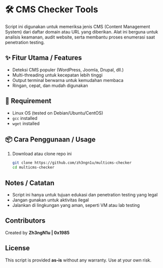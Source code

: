 # 🛠️ CMS Checker Tools

Script ini digunakan untuk memeriksa jenis CMS (Content Management System) dari daftar domain atau URL yang diberikan. Alat ini berguna untuk analisis keamanan, audit website, serta membantu proses enumerasi saat penetration testing.

## ✨ Fitur Utama / Features

- Deteksi CMS populer (WordPress, Joomla, Drupal, dll.)
- Multi-threading untuk kecepatan lebih tinggi
- Output terminal berwarna untuk kemudahan membaca
- Ringan, cepat, dan mudah digunakan

## 🧰 Requirement

- Linux OS (tested on Debian/Ubuntu/CentOS)  
- `gcc` installed  
- `wget` installed  

## 📦 Cara Penggunaan / Usage

1. Download atau clone repo ini

   ```bash
   git clone https://github.com/zh3ngn1u/multicms-checker
   cd multicms-checker


## Notes / Catatan
* Script ini hanya untuk tujuan edukasi dan penetration testing yang legal
* Jangan gunakan untuk aktivitas ilegal
* Jalankan di lingkungan yang aman, seperti VM atau lab testing

## Contributors
Created by **Zh3ngN1u | 0x1985**

## License
This script is provided **as-is** without any warranty. Use at your own risk.

